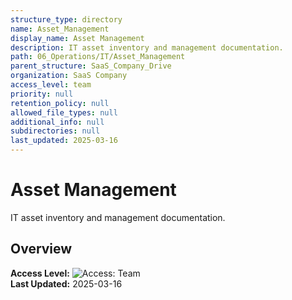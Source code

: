 ```yaml
---
structure_type: directory
name: Asset_Management
display_name: Asset Management
description: IT asset inventory and management documentation.
path: 06_Operations/IT/Asset_Management
parent_structure: SaaS_Company_Drive
organization: SaaS Company
access_level: team
priority: null
retention_policy: null
allowed_file_types: null
additional_info: null
subdirectories: null
last_updated: 2025-03-16
---
```


# Asset Management

IT asset inventory and management documentation.

## Overview

**Access Level:** ![Access: Team](https://img.shields.io/badge/Access-Team-blue)  
**Last Updated:** 2025-03-16  
